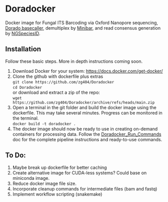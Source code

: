 # Doradocker
Docker image for Fungal ITS Barcoding via Oxford Nanopore sequencing, [Dorado basecaller](https://github.com/nanoporetech/dorado), demultiplex by [Minibar](https://github.com/calacademy-research/minibar), and read consensus generation by [NGSpeciesID](https://github.com/ksahlin/NGSpeciesID/).

## Installation
Follow these basic steps. More in depth instructions coming soon.
1. Download Docker for your system: https://docs.docker.com/get-docker/
2. Clone the github with dockerfile plus extras  
`git clone https://github.com/zg404/Doradocker`  
`cd Doradocker`  
or download and extract a zip of the repo:  
`wget https://github.com/zg404/Doradocker/archive/refs/heads/main.zip`  
3. Open a terminal in the git folder and build the docker image using the dockerfile. This may take several minutes. Progress can be monitored in the terminal.    
`docker build -t doradocker .`  
4. The docker image should now be ready to use in creating on-demand containers for processing data. Follow the [Doradocker_Run_Commands](https://github.com/zg404/Doradocker/blob/main/Doradocker_Run_Commands.md) doc for the complete pipeline instructions and ready-to-use commands. 


## To Do:
1. Maybe break up dockerfile for better caching
2. Create alternative image for CUDA-less systems? Could base on miniconda image.
3. Reduce docker image file size.
4. Incorporate cleanup commands for intermediate files (bam and fastq)
5. Implement workflow scripting (snakemake)
